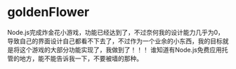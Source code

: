 # goldenFlower
Node.js完成炸金花小游戏，功能已经达到了，不过奈何我的设计能力几乎为0，导致自己的界面设计自己都看不下去了，不过作为一个业余的小东西，我的目标就是将这个游戏的大部分功能实现了，我做到了！！！
谁知道有Node.js免费应用托管的地方，能不能告诉我一下，不要被墙的那种。
